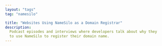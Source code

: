 ```yaml
---
layout: "tags"
tag: "namesilo"

title: "Websites Using NameSilo as a Domain Registrar"
description:
  Podcast episodes and interviews where developers talk about why they chose
  to use NameSilo to register their domain name.
---
```

